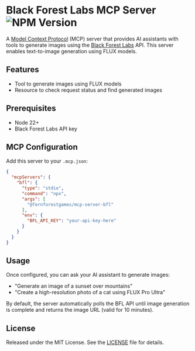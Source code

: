 # Black Forest Labs MCP Server ![NPM Version](https://img.shields.io/npm/v/%40fernforestgames%2Fmcp-server-bfl)

A [Model Context Protocol](https://modelcontextprotocol.io) (MCP) server that provides AI assistants with tools to generate images using the [Black Forest Labs](https://bfl.ai) API. This server enables text-to-image generation using FLUX models.

## Features

- Tool to generate images using FLUX models
- Resource to check request status and find generated images

## Prerequisites

- Node 22+
- Black Forest Labs API key

## MCP Configuration

Add this server to your `.mcp.json`:

```json
{
  "mcpServers": {
    "bfl": {
      "type": "stdio",
      "command": "npx",
      "args": [
        "@fernforestgames/mcp-server-bfl"
      ],
      "env": {
        "BFL_API_KEY": "your-api-key-here"
      }
    }
  }
}
```

## Usage

Once configured, you can ask your AI assistant to generate images:

- "Generate an image of a sunset over mountains"
- "Create a high-resolution photo of a cat using FLUX Pro Ultra"

By default, the server automatically polls the BFL API until image generation is complete and returns the image URL (valid for 10 minutes).

## License

Released under the MIT License. See the [LICENSE](LICENSE) file for details.
